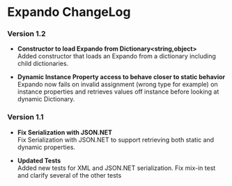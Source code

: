 ﻿# Expando ChangeLog

### Version 1.2

* **Constructor to load Expando from Dictionary<string,object>**  
Added constructor that loads an Expando from a dictionary including child dictionaries.

* **Dynamic Instance Property access to behave closer to static behavior**  
Expando now fails on invalid assignment (wrong type for example) on instance properties and retrieves values off instance before looking at dynamic Dictionary.


### Version 1.1

* **Fix Serialization with JSON.NET**<br/>
Fix Serialization with JSON.NET to support retrieving both static and dynamic properties.

* **Updated Tests**<br/>
Added new tests for XML and JSON.NET serialization. Fix mix-in test and clarify several of the other tests 

